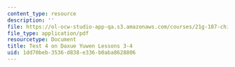```yaml
---
content_type: resource
description: ''
file: https://ol-ocw-studio-app-qa.s3.amazonaws.com/courses/21g-107-chinese-i-streamlined-fall-2014/1dd70beb3536d838e336b0aba8628806_MIT21G_107F14_Test_4.pdf
file_type: application/pdf
resourcetype: Document
title: Test 4 on Daxue Yuwen Lessons 3-4
uid: 1dd70beb-3536-d838-e336-b0aba8628806
---
```

